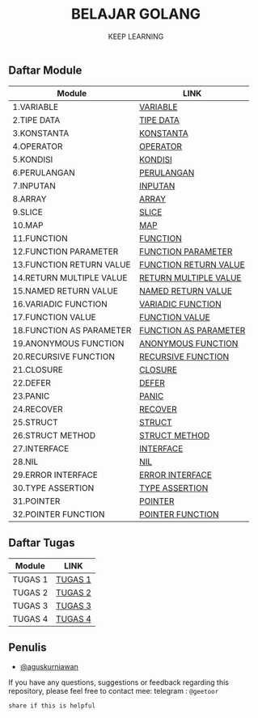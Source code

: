 <p align="center">
    <h1 align="center">BELAJAR GOLANG</h1>
    <p align="center">
        KEEP LEARNING
        <br>
        <br>
    </p>    
</p>

## Daftar Module

| Module  | LINK                                                                                              |
|---------|-----------------------------------------------------------------------------------------------------|
| 1.VARIABLE    | [ VARIABLE ](https://github.com/geetoor-maven/learngolang/blob/main/1_variable/variable.go)    |
| 2.TIPE DATA | [ TIPE DATA ](https://github.com/geetoor-maven/learngolang/blob/main/2_tipedata/tipedata.go) |
| 3.KONSTANTA | [ KONSTANTA ](https://github.com/geetoor-maven/learngolang/blob/main/3_konstanta/konstanta.go) |
| 4.OPERATOR | [ OPERATOR ](https://github.com/geetoor-maven/learngolang/blob/main/4_operator/operator.go) |
| 5.KONDISI | [ KONDISI ](https://github.com/geetoor-maven/learngolang/blob/main/5_kondisi/kondisi.go) |
| 6.PERULANGAN | [ PERULANGAN ](https://github.com/geetoor-maven/learngolang/blob/main/6_perulangan/perulangan.go) |
| 7.INPUTAN | [ INPUTAN ](https://github.com/geetoor-maven/learngolang/blob/main/7_inputan/inputan.go) |
| 8.ARRAY | [ ARRAY ](https://github.com/geetoor-maven/learngolang/blob/main/9_array) |
| 9.SLICE | [ SLICE ](https://github.com/geetoor-maven/learngolang/blob/main/10_slice/slice.go) |
| 10.MAP | [ MAP ](https://github.com/geetoor-maven/learngolang/blob/main/11_map/map.go) |
| 11.FUNCTION | [ FUNCTION ](https://github.com/geetoor-maven/learngolang/blob/main/13_function/function.go) |
| 12.FUNCTION PARAMETER | [ FUNCTION PARAMETER](https://github.com/geetoor-maven/learngolang/blob/main/14_functionparam/functionparam.go) |
| 13.FUNCTION RETURN VALUE | [ FUNCTION RETURN VALUE ](https://github.com/geetoor-maven/learngolang/blob/main/15_funcreturnvalue/funcreturnvalue.go) |
| 14.RETURN MULTIPLE VALUE | [ RETURN MULTIPLE VALUE ](https://github.com/geetoor-maven/learngolang/blob/main/16_returnmultiple/returnmultiple.go) |
| 15.NAMED RETURN VALUE | [ NAMED RETURN VALUE ](https://github.com/geetoor-maven/learngolang/blob/main/17_namedreturnvalue/namedreturnvalue.go) |
| 16.VARIADIC FUNCTION | [ VARIADIC FUNCTION ](https://github.com/geetoor-maven/learngolang/blob/main/19_variadic/variadic.go) |
| 17.FUNCTION VALUE | [ FUNCTION VALUE ](https://github.com/geetoor-maven/learngolang/blob/main/20_funcvalue/funcvalue.go) |
| 18.FUNCTION AS PARAMETER | [ FUNCTION AS PARAMETER ](https://github.com/geetoor-maven/learngolang/blob/main/21_funcasparam/funcasparam.go) |
| 19.ANONYMOUS FUNCTION | [ ANONYMOUS FUNCTION ](https://github.com/geetoor-maven/learngolang/blob/main/22_anonymfunc/anonymfunc.go) |
| 20.RECURSIVE FUNCTION | [ RECURSIVE FUNCTION ](https://github.com/geetoor-maven/learngolang/blob/main/23_recursivefunc/recursivefunc.go) |
| 21.CLOSURE | [ CLOSURE ](https://github.com/geetoor-maven/learngolang/blob/main/24_closure/closure.go) |
| 22.DEFER | [ DEFER ](https://github.com/geetoor-maven/learngolang/blob/main/26_defer/defer.go) |
| 23.PANIC | [ PANIC ](https://github.com/geetoor-maven/learngolang/blob/main/27_panic/panic.go) |
| 24.RECOVER | [ RECOVER ](https://github.com/geetoor-maven/learngolang/blob/main/28_recover/recover.go) |
| 25.STRUCT | [ STRUCT ](https://github.com/geetoor-maven/learngolang/blob/main/29_struct/struct.go) |
| 26.STRUCT METHOD | [ STRUCT METHOD ](https://github.com/geetoor-maven/learngolang/blob/main/30_structmethod/structmethod.go) |
| 27.INTERFACE | [ INTERFACE ](https://github.com/geetoor-maven/learngolang/blob/main/31_interface/interface.go) |
| 28.NIL | [ NIL ](https://github.com/geetoor-maven/learngolang/blob/main/32_nil/nil.go) |
| 29.ERROR INTERFACE | [ ERROR INTERFACE ](https://github.com/geetoor-maven/learngolang/blob/main/33_errinterface/errinterface.go) |
| 30.TYPE ASSERTION | [ TYPE ASSERTION ](https://github.com/geetoor-maven/learngolang/blob/main/34_typeassert/typeassert.go) |
| 31.POINTER | [ POINTER ](https://github.com/geetoor-maven/learngolang/blob/main/35_pointer/pointer.go) |
| 32.POINTER FUNCTION | [ POINTER FUNCTION ](https://github.com/geetoor-maven/learngolang/blob/main/36_pointerfunc/pointerfunc.go) |

## Daftar Tugas

| Module  | LINK                                                                                              |
|---------|-----------------------------------------------------------------------------------------------------|
| TUGAS 1    | [ TUGAS 1 ](https://github.com/geetoor-maven/learngolang/blob/main/8_tugas1/soal/task.go)    |
| TUGAS 2    | [ TUGAS 2 ](https://github.com/geetoor-maven/learngolang/blob/main/12_tugas2/soal/task.go)    |
| TUGAS 3    | [ TUGAS 3 ](https://github.com/geetoor-maven/learngolang/blob/main/18_tugas3/soal/task.go)    |
| TUGAS 4    | [ TUGAS 4 ](https://github.com/geetoor-maven/learngolang/blob/main/25_tugas4/soal/task.go)    |


## Penulis
- [@aguskurniawan](https://www.instagram.com/geetoor.mvn/)

If you have any questions, suggestions or feedback regarding this repository, please feel free to contact mee:
telegram : `@geetoor`

`share if this is helpful`